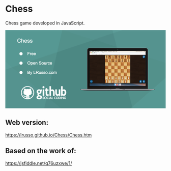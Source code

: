 # Chess

Chess game developed in JavaScript.

![alt screenshot](https://raw.githubusercontent.com/lrusso/Chess/master/Chess.png)

## Web version:

https://lrusso.github.io/Chess/Chess.htm

## Based on the work of:

https://jsfiddle.net/q76uzxwe/1/
